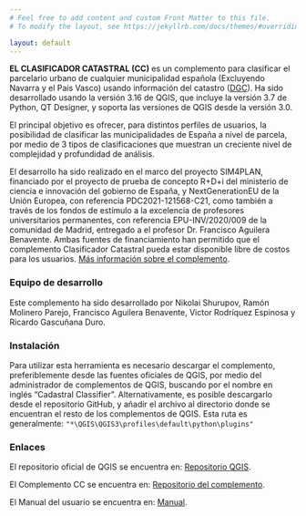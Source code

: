 ```yaml
---
# Feel free to add content and custom Front Matter to this file.
# To modify the layout, see https://jekyllrb.com/docs/themes/#overriding-theme-defaults

layout: default
---
```


**EL CLASIFICADOR CATASTRAL (CC)** es un complemento para clasificar el parcelario urbano de cualquier municipalidad española (Excluyendo Navarra y el País Vasco) usando información del catastro ([DGC](http://www.sedecatastro.gob.es/)). Ha sido desarrollado usando la versión 3.16 de QGIS, que incluye la versión 3.7 de Python, QT Designer, y soporta las versiones de QGIS desde la versión 3.0.

El principal objetivo es ofrecer, para distintos perfiles de usuarios, la posibilidad de clasificar las municipalidades de España a nivel de parcela, por medio de 3 tipos de clasificaciones que muestran un creciente nivel de complejidad y profundidad de análisis. 

El desarrollo ha sido realizado en el marco del proyecto SIM4PLAN, financiado por el proyecto de prueba de concepto R+D+i del ministerio de ciencia e innovación del gobierno de España, y NextGenerationEU de la Unión Europea, con referencia PDC2021-121568-C21, como también a través de los fondos de estímulo a la excelencia de profesores universitarios permanentes, con referencia EPU-INV/2020/009 de la comunidad de Madrid, entregado a el profesor Dr. Francisco Aguilera Benavente. Ambas fuentes de financiamiento han permitido que el complemento Clasificador Catastral pueda estar disponible libre de costos para los usuarios. [Más información sobre el complemento](./more_info_sp.html).


### Equipo de desarrollo
Este complemento ha sido desarrollado por Nikolai Shurupov, Ramón Molinero Parejo, Francisco Aguilera Benavente, Victor Rodríquez Espinosa y Ricardo Gascuñana Duro. 

### Instalación
Para utilizar esta herramienta es necesario descargar el complemento, preferiblemente desde las fuentes oficiales de QGIS, por medio del  administrador de complementos de QGIS, buscando por el nombre en inglés “Cadastral Classifier”. Alternativamente, es posible descargarlo desde el repositorio GitHub, y añadir el archivo al directorio donde se encuentran el resto de los complementos de QGIS. Esta ruta es generalmente:
`"*\QGIS\QGIS3\profiles\default\python\plugins"`

### Enlaces
El repositorio oficial de QGIS se encuentra en: [Repositorio QGIS](https://plugins.qgis.org/plugins/).

El Complemento CC se encuentra en: [Repositorio del complemento](https://plugins.qgis.org/plugins/Cadastral_Classifier/).

El Manual del usuario se encuentra en: [Manual](https://github.com/TransUrban-UAH/Cadastral_Classifier/blob/main/manual_de_usuario.pdf).



